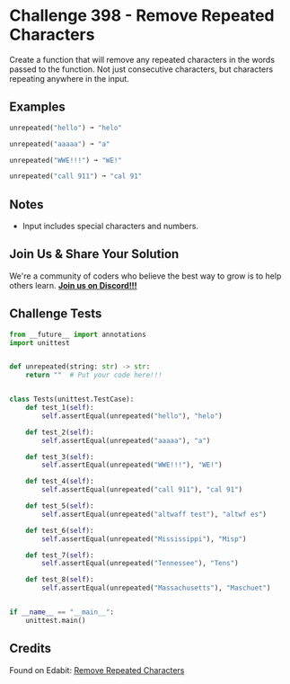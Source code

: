 # Challenge 398 - Remove Repeated Characters

Create a function that will remove any repeated characters in the words passed to the function. Not just consecutive characters, but characters repeating anywhere in the input.

## Examples
```python
unrepeated("hello") ➞ "helo"

unrepeated("aaaaa") ➞ "a"

unrepeated("WWE!!!") ➞ "WE!"

unrepeated("call 911") ➞ "cal 91"
```
## Notes

- Input includes special characters and numbers.

## Join Us & Share Your Solution

We're a community of coders who believe the best way to grow is to help others learn. **[Join us on Discord!!!]("https"://discord.gg/sfHykntuGy)**

## Challenge Tests
```python
from __future__ import annotations
import unittest


def unrepeated(string: str) -> str:
    return ""  # Put your code here!!!


class Tests(unittest.TestCase):
    def test_1(self):
        self.assertEqual(unrepeated("hello"), "helo")

    def test_2(self):
        self.assertEqual(unrepeated("aaaaa"), "a")

    def test_3(self):
        self.assertEqual(unrepeated("WWE!!!"), "WE!")

    def test_4(self):
        self.assertEqual(unrepeated("call 911"), "cal 91")

    def test_5(self):
        self.assertEqual(unrepeated("altwaff test"), "altwf es")

    def test_6(self):
        self.assertEqual(unrepeated("Mississippi"), "Misp")

    def test_7(self):
        self.assertEqual(unrepeated("Tennessee"), "Tens")

    def test_8(self):
        self.assertEqual(unrepeated("Massachusetts"), "Maschuet")


if __name__ == "__main__":
    unittest.main()
```
## Credits

Found on Edabit: [Remove Repeated Characters](https://edabit.com/challenge/5fjAbvQwW3akZDior)

